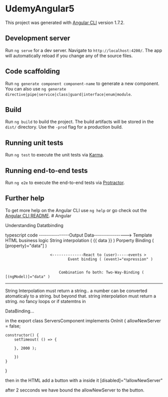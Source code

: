 # UdemyAngular5

This project was generated with [Angular CLI](https://github.com/angular/angular-cli) version 1.7.2.

## Development server

Run `ng serve` for a dev server. Navigate to `http://localhost:4200/`. The app will automatically reload if you change any of the source files.

## Code scaffolding

Run `ng generate component component-name` to generate a new component. You can also use `ng generate directive|pipe|service|class|guard|interface|enum|module`.

## Build

Run `ng build` to build the project. The build artifacts will be stored in the `dist/` directory. Use the `-prod` flag for a production build.

## Running unit tests

Run `ng test` to execute the unit tests via [Karma](https://karma-runner.github.io).

## Running end-to-end tests

Run `ng e2e` to execute the end-to-end tests via [Protractor](http://www.protractortest.org/).

## Further help

To get more help on the Angular CLI use `ng help` or go check out the [Angular CLI README](https://github.com/angular/angular-cli/blob/master/README.md).
#   A n g u l a r 
 
 


Understanding Datatbinding 

typescript code       ---------------Output Data---------------->    Template HTML 
business logic           String interpolation ( {{ data }} )
                        Porperty Binding ( [property}="data"] )

                        <--------------React to (user)-----events >
                                Event binding ( (event)="expression" )


                            Combination fo both: Two-Way-Binding ( [(ngModel)]="data" )
_____________________________________________________________________________________________________________


String Interpolation must return a string.. a number can be converted atomaticaly to a string. but beyond that. string interpolation must return a string. no fancy loops or if statemtns in 




DataBinding... 

in the export class ServersComponent implements OnInit {
    allowNewServer = false;

    constructor() {
        setTimeout( () => {

        }, 2000 );

        })
    }

}

then in the HTML add a button with a inside it [disabled]="!allowNewServer"


after 2 secconds we have bound the allowNewServer to the button. 